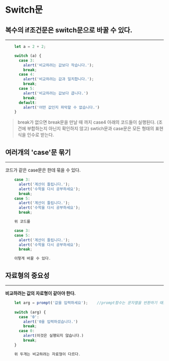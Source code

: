 # Switch문

## 복수의 if조건문은 switch문으로 바꿀 수 있다.
---
```javascript
    let a = 2 + 2;

    switch (a) {
      case 3:
        alert('비교하려는 값보다 작습니다.');
        break;
      case 4:
        alert('비교하려는 값과 일치합니다.');
        break;
      case 5:
        alert('비교하려는 값보다 큽니다.')
        break;
      default:
        alert('어떤 값인지 파악할 수 없습니다.')
    }
```

> break가 없으면 break문을 만날 때 까지 case4 아래의 코드들이 실행된다. (조건에 부합하는지 
아닌지 확인하지 않고)
> swtich문과 case문은 모든 형태의 표현식을 인수로 받는다.

## 여러개의 'case'문 묶기
---
코드가 같은 case문은 한데 묶을 수 있다.

```javascript
    case 3:
      alert('계산이 틀립니다.');
      alert('수학을 다시 공부하세요');
      break;
    case 5:
      alert('계산이 틀립니다.');
      alert('수학을 다시 공부하세요');
      break;

    위 코드를 

    case 3:
    case 5:
      alert('계산이 틀립니다.');
      alert('수학을 다시 공부하세요');
      break;

    이렇게 바꿀 수 있다.
```

## 자료형의 중요성
---
**비교하려는 값의 자료형이 같아야 한다.**

```javascript
    let arg = prompt('값을 입력하세요');    //prompt함수는 문자열을 반환하기 때문에 '0'으로 입력된다.
    
    switch (arg) {
      case '0':
        alert('0을 입력하셨습니다.')
        break;
      case 0:
        alert(이것은 실행되지 않습니다.)
        break;
    }

    위 두개는 비교하려는 자료형이 다르다.
```

